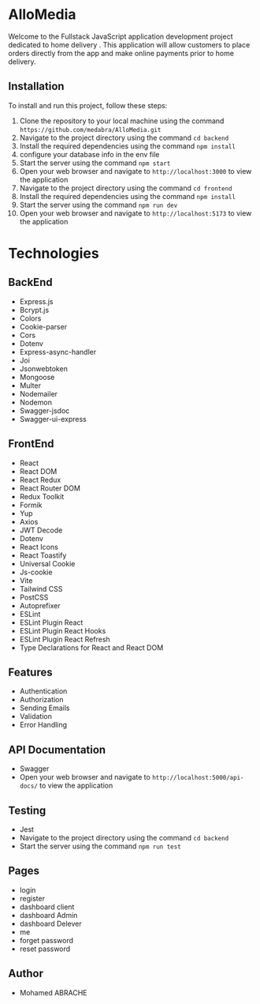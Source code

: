 # AlloMedia

Welcome to the Fullstack JavaScript application development project dedicated to home delivery . This application will allow customers to place orders directly from the app and make online payments prior to home delivery.
## Installation

To install and run this project, follow these steps:

1. Clone the repository to your local machine using the command `https://github.com/medabra/AlloMedia.git`
2. Navigate to the project directory using the command `cd backend`
3. Install the required dependencies using the command `npm install`
4. configure your database info in the env file
5. Start the server using the command `npm start`
6. Open your web browser and navigate to `http://localhost:3000` to view the application
7. Navigate to the project directory using the command `cd frontend`
8. Install the required dependencies using the command `npm install`
9. Start the server using the command `npm run dev`
10. Open your web browser and navigate to `http://localhost:5173` to view the application

# Technologies

## BackEnd

- Express.js
- Bcrypt.js
- Colors
- Cookie-parser
- Cors
- Dotenv
- Express-async-handler
- Joi
- Jsonwebtoken
- Mongoose
- Multer
- Nodemailer
- Nodemon
- Swagger-jsdoc
- Swagger-ui-express

## FrontEnd

- React
- React DOM
- React Redux
- React Router DOM
- Redux Toolkit
- Formik
- Yup
- Axios
- JWT Decode
- Dotenv
- React Icons
- React Toastify
- Universal Cookie
- Js-cookie
- Vite
- Tailwind CSS
- PostCSS
- Autoprefixer
- ESLint
- ESLint Plugin React
- ESLint Plugin React Hooks
- ESLint Plugin React Refresh
- Type Declarations for React and React DOM

## Features

- Authentication
- Authorization
- Sending Emails
- Validation
- Error Handling

## API Documentation

- Swagger
- Open your web browser and navigate to `http://localhost:5000/api-docs/` to view the application

## Testing

- Jest
- Navigate to the project directory using the command `cd backend`
- Start the server using the command `npm run test`

## Pages

- login
- register
- dashboard client
- dashboard Admin
- dashboard Delever
- me
- forget password
- reset password

## Author

- Mohamed ABRACHE
